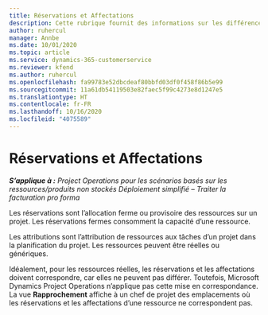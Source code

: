 ```yaml
---
title: Réservations et Affectations
description: Cette rubrique fournit des informations sur les différences entre les réservations de ressources et les affectations de ressources.
author: ruhercul
manager: Annbe
ms.date: 10/01/2020
ms.topic: article
ms.service: dynamics-365-customerservice
ms.reviewer: kfend
ms.author: ruhercul
ms.openlocfilehash: fa99783e52dbcdeaf80bbfd03df0f458f86b5e99
ms.sourcegitcommit: 11a61db54119503e82faec5f99c4273e8d1247e5
ms.translationtype: HT
ms.contentlocale: fr-FR
ms.lasthandoff: 10/16/2020
ms.locfileid: "4075589"
---
```

# <a name="bookings-vs-assignments"></a>Réservations et Affectations

_**S’applique à :** Project Operations pour les scénarios basés sur les ressources/produits non stockés Déploiement simplifié – Traiter la facturation pro forma_

Les réservations sont l’allocation ferme ou provisoire des ressources sur un projet. Les réservations fermes consomment la capacité d’une ressource. 

Les attributions sont l’attribution de ressources aux tâches d’un projet dans la planification du projet. Les ressources peuvent être réelles ou génériques. 

Idéalement, pour les ressources réelles, les réservations et les affectations doivent correspondre, car elles ne peuvent pas différer. Toutefois, Microsoft Dynamics Project Operations n’applique pas cette mise en correspondance. La vue **Rapprochement** affiche à un chef de projet des emplacements où les réservations et les affectations d’une ressource ne correspondent pas.
